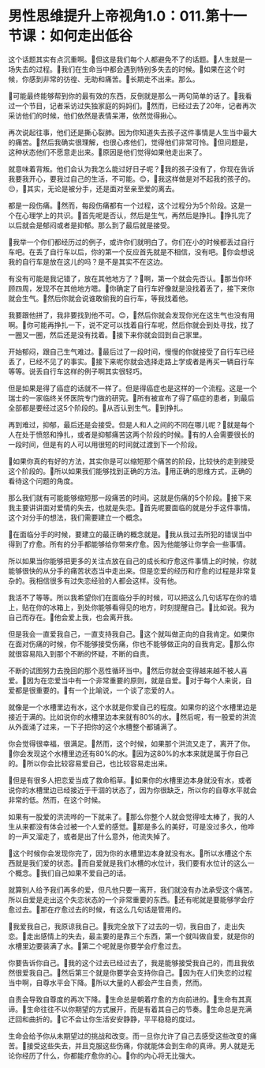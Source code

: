 # 男性思维提升上帝视角1.0：011.第十一节课：如何走出低谷

这个话题其实有点沉重啊。🎼但这是我们每个人都避免不了的话题。🎼人生就是一场失去的过程。🎼我们在生命当中都会遇到特别多失去的时候。🎼如果在这个时候，你感到非常的彷徨、无助和痛苦。🎼长期走不出来。那么。

🎼可能最终能够帮到你的最有效的东西，反倒就是那么一两句简单的话了。🎼我看过一个节目，记者采访过失独家庭的妈妈们。🎼然而，已经过去了20年，记者再次采访他们的时候，他们依然是表情呆滞，依然觉得揪心。

再次说起往事，他们还是撕心裂肺。因为你知道失去孩子这件事情是人生当中最大的痛苦。🎼然后我确实很理解，也很心疼他们，觉得他们非常可怜。🎼但问题是，这种状态他们不愿意走出来。🎼原因是他们觉得如果他走出来了。

就意味着背叛。他们会认为我怎么能过好日子呢？🎼我的孩子没有了，你现在告诉我要我开心，要我过自己的生活，不可能。😊，🎼我这样做是对不起我的孩子的。😔，🎼其实，无论是被分手，还是面对至亲至爱的离去。

都是一段伤痛。🎼然而，每段伤痛都有一个过程，这个过程分为5个阶段。这是一个在心理学上的共识。🎼首先呢是否认，然后是生气，再然后是挣扎。🎼挣扎完了以后就会是郁闷或者是抑郁。那么到了最后就是接受。

🎼我举一个你们都经历过的例子，或许你们就明白了。你们在小的时候都丢过自行车吧。在丢了自行车以后，你的第一个反应首先就是不相信，没有吧。🎼你会想说我的自行车是放在这儿的吗？是不是其实不在这边。

有没有可能是我记错了，放在其他地方了？🎼啊，第一个就会先否认。🎼那当你环顾四周，发现不在其他地方嗯。🎼你确定了自行车好像就是没找着丢了，接下来你就会生气。🎼然后你就会说谁敢偷我的自行车，等我找着他。

我要跟他拼了，我非要找到他不可。😊，🎼然后你就会发现你光在这生气也没有用啊。🎼你可能再挣扎一下，说不定可以找着自行车呢，然后你就会到处寻找，找了一圈又一圈，然后还是没有找着。🎼接下来你就会回到自己家里。

开始郁闷，跟自己生气难过。🎼最后过了一段时间，慢慢的你就接受了自行车已经丢了，已经不见了的事实。🎼接下来呢你就会选择走路上学或者是再买一辆自行车等等。说丢自行车这样的例子啊其实很轻巧。

但是如果是得了癌症的话就不一样了。但是得癌症也是这样的一个流程。这是一个瑞士的一家临终关怀医院专门做的研究。🎼所有被宣布了得了癌症的患者，到最后全部都是要经过这5个阶段的。🎼从否认到生气。🎼到挣扎。

再到难过，抑郁，最后还是会接受。但是人和人之间的不同在哪儿呢？🎼就是每个人在处于愤怒和挣扎，或者是抑郁痛苦这两个阶段的时候。🎼有的人会需要很长的一段时间，但是有的人可以用很短的时间就过渡到下一个阶段。

🎼如果你真的有好的方法，其实你是可以缩短那个痛苦的阶段，比较快的走到接受这个阶段的。🎼所以如果我们能够找到正确的方法。🎼用正确的思维方式，正确的看待这个问题的角度。

那么我们就有可能能够缩短那一段痛苦的时间。这就是伤痛的5个阶段。🎼接下来我主要讲讲面对爱情的失去，也就是失恋。🎼首先呢要面临的就是分手这件事情。这个对分手的想法，我们需要建立一个概念。

🎼在面临分手的时候，要建立的最正确的概念就是。🎼我从我过去所犯的错误当中得到了疗愈。所有的分手都能够给你带来疗愈。因为他能够让你学会一些事情。

所以如果当你能够把更多的关注点放在自己的成长和疗愈这件事情上的时候，你就能够很快的从分手的痛苦状态当中走出来。但是恋爱的经历和疗愈的过程是非常复杂的。我相信很多有过失恋经验的人都会这样。没有他。

我活不了等等。所以我希望你们在面临分手的时候，可以把这么几句话写在你的墙上，贴在你的冰箱上，到处你能够看得见的地方，时刻提醒自己。🎼比如说。我为自己而存在。🎼他会爱上我，也会离开我。

但是我会一直爱我自己，一直支持我自己。🎼这个就叫做正向的自我肯定。如果你在面对伤痛的时候，你不能够接受伤痛，你也不能够做正向的自我肯定。🎼那么你就很容易陷入到那个不断的怀疑，不断的自责。

不断的试图努力去挽回的那个恶性循环当中。🎼然后你就会变得越来越不被人喜爱。🎼因为在恋爱当中有一个非常重要的原则，就是自爱。🎼对于每个人来说，自爱都是很重要的。🎼有一个比喻说，一个谈了恋爱的人。

就像是一个水槽里边有水，这个水就是你爱自己的程度。如果你的这个水槽里边是接近于满的。比如说你的水槽里边本来就有80%的水。🎼然后呢，有一股爱的洪流从外面涌了过来，一下子把你的这个水槽整个都铺满了。

你会觉得很幸福，很满足。🎼然而，这个时候，如果那个洪流又走了，离开了你。🎼你会发现这个水槽里边还有80%的水。🎼因为这80%的水本来就是属于你自己的。🎼所以你会比较容易爱自己，也比较容易走出来。

🎼但是有很多人把恋爱当成了救命稻草。🎼如果你的水槽里边本身就没有水，或者说你的水槽里边已经接近于干涸的状态了，因为你很缺乏，所以你的自尊水平就会非常的低。然而，在这个时候。

如果有一股爱的洪流哗的一下就来了。🎼那么你整个人就会觉得哇太棒了，我的人生从来都没有体会过被一个人爱的感觉。🎼那是多么的美好，可是没过多久，他哗的一声又溜走了，或者是出了什么意外，他流失掉了。

🎼这个时候你会发现你完了，因为你的水槽里边本身就没有水。🎼所以水槽这个东西就是我们爱的状态。🎼而自爱就是我们水槽的水位计，我们要有水位计的这么一个概念。🎼我们自己如果不爱自己的话。

就算别人给予我们再多的爱，但凡他只要一离开，我们就没有办法承受这个痛苦。所以自爱是走出这个失恋状态的一个非常重要的东西。🎼还有呢就是要能够学会疗愈过去。🎼那在疗愈过去的时候，有这么几句话是管用的。

🎼我爱我自己，我原谅我自己。🎼我完全放下了过去的一切，我自由了，走出失恋。🎼走出感情上的失去，最主要的是靠三个东西，第一个就叫做自爱，就是你的水槽里边要装满了水。🎼第二个呢就是你要学会疗愈过去。

你要告诉你自己。🎼我的这个过去已经过去了，我是能够接受我自己的，而且我依然很爱我自己。🎼然后第三个就是你要学会支持你自己。🎼因为在人们失恋的过程当中啊，自尊水平会下降。🎼所以大量的人都会产生自责，然而。

自责会导致自尊度的再次下降。🎼生命总是朝着疗愈的方向前进的。🎼生命有其真谛。🎼生命往往不以你期望的方式展开，而是有着其自己的节奏。🎼生命总是充满迂回和曲折的。🎼它不会让你生活安安静静，平平稳稳的度过。

生命会给予你从未期望过的挑战和改变。而一旦你允许了自己去感受这些改变的痛苦。🎼接受这些失去，并且克服这些伤痛，你就能体会到生命的真谛。男人就是无论你经历了什么，你都能疗愈你的心。🎼你的内心将无比强大。

